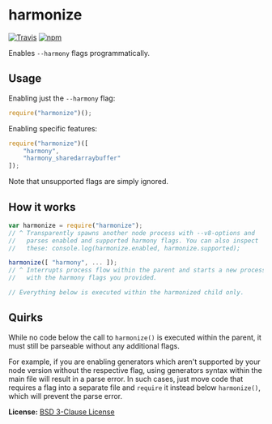 harmonize
=========
[![Travis](https://img.shields.io/travis/dcodeIO/node-harmonize.svg)](https://travis-ci.org/dcodeIO/node-harmonize) [![npm](https://img.shields.io/npm/v/harmonize.svg)](https://www.npmjs.com/package/harmonize)

Enables `--harmony` flags programmatically.

Usage
-----

Enabling just the `--harmony` flag:

```js
require("harmonize")();
```

Enabling specific features:

```js
require("harmonize")([
    "harmony",
    "harmony_sharedarraybuffer"
]);
```

Note that unsupported flags are simply ignored.

How it works
------------

```js
var harmonize = require("harmonize");
// ^ Transparently spawns another node process with --v8-options and
//   parses enabled and supported harmony flags. You can also inspect
//   these: console.log(harmonize.enabled, harmonize.supported);

harmonize([ "harmony", ... ]);
// ^ Interrupts process flow within the parent and starts a new process
//   with the harmony flags you provided.

// Everything below is executed within the harmonized child only.
```

Quirks
------
While no code below the call to `harmonize()` is executed within the
parent, it must still be parseable without any additional flags.

For example, if you are enabling generators which aren't supported by
your node version without the respective flag, using generators syntax
within the main file will result in a parse error. In such cases, just
move code that requires a flag into a separate file and `require` it
instead below `harmonize()`, which will prevent the parse error.

**License:** [BSD 3-Clause License](https://opensource.org/licenses/BSD-3-Clause)
